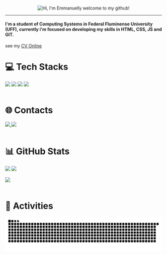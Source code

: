 <p align="center">
  <img src="https://readme-typing-svg.demolab.com?font=Fira+Code&size=37&duration=2900&pause=2000&color=CE89FD&center=true&vCenter=true&width=940&lines=Hi%2C+I'm+Emmanuelly+welcome+to+my+github!" align="middle" alt="Hi, I'm Emmanuelly welcome to my github!" />
</p>

<hr/>

#### I'm a student of Computing Systems in Federal Fluminense University (UFF), currently i'm focused on developing my skills in HTML, CSS, JS and GIT.
see my <a href="https://cvkeep.com/cv/emmanuelly" target="_blank">CV Online</a>

# 💻 Tech Stacks

<div style="display: inline_block">
  <img src="https://img.shields.io/badge/HTML5-E34F26?style=for-the-badge&logo=html5&logoColor=white">
  <img src="https://img.shields.io/badge/CSS3-1572B6?style=for-the-badge&logo=css3&logoColor=white">
  <img src="https://img.shields.io/badge/JavaScript-F7DF1E?style=for-the-badge&logo=javascript&logoColor=black">
  <img src="https://img.shields.io/badge/git-%23F05033.svg?style=for-the-badge&logo=git&logoColor=white">
</div>
<br>

# 🌐 Contacts
<div style="display: inline_block">
  <a href="mailto:emmanuellylavinia.silva@gmail.com" target="_blank">
    <img src="https://img.shields.io/badge/Gmail-D14836?style=for-the-badge&logo=gmail&logoColor=white">
  </a>
  <a href="mailto:emmanuelly_04@hotmail.com" target="_blank">
    <img src="https://img.shields.io/badge/Microsoft_Outlook-0078D4?style=for-the-badge&logo=microsoft-outlook&logoColor=white">
  </a>
</div>
<br>

# 📊 GitHub Stats
<div style="display: inline_block">
  <img src="https://github-readme-stats-wheat-two-53.vercel.app/api?username=Emmanuelly-Silva&theme=neon&hide_border=false&include_all_commits=false&count_private=false"  width="364px" />  
  <img src="https://github-readme-streak-stats.herokuapp.com/?user=Emmanuelly-Silva&theme=neon&hide_border=false"  width="400px" />
  <br><br>
  <img src="https://github-readme-stats-wheat-two-53.vercel.app/api/top-langs/?username=Emmanuelly-Silva&theme=neon&hide_border=false&include_all_commits=false&count_private=false&layout=compact" width="364px"/>
</div>
<br>

# 🐍 Activities 
![Snake animation](https://github.com/Emmanuelly-Silva/Emmanuelly-Silva/blob/output/github-contribution-grid-snake.svg)

